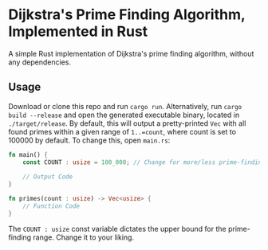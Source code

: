 # Dijkstra's Prime Finding Algorithm, Implemented in Rust
A simple Rust implementation of Dijkstra's prime finding algorithm, without any dependencies.
## Usage
Download or clone this repo and run `cargo run`. Alternatively, run `cargo build --release` and open the generated executable binary, located in `./target/release`. By default, this will output a pretty-printed `Vec` with all found primes within a given range of `1..=count`, where count is set to 100000 by default. To change this, open `main.rs`:
```rust
fn main() {
    const COUNT : usize = 100_000; // Change for more/less prime-finding
	
	// Output Code
}

fn primes(count : usize) -> Vec<usize> {
    // Function Code
}
```
The `COUNT : usize` const variable dictates the upper bound for the prime-finding range. Change it to your liking.
